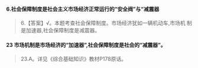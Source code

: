 #### 6.社会保障制度是社会主义市场经济正常运行的“安全阀”与“减震器
>   6.【答案】√。本题考查社会保障制度。市场经济犹如一辆机动车,市场机
    制是加速器,社会保障制度是减震器。

#### 23 市场机制是市场经济的“加速器”,社会保障制度是社会的“减震器”。
>   23.A。详见《综合基础知识》教材P178原话。

















    